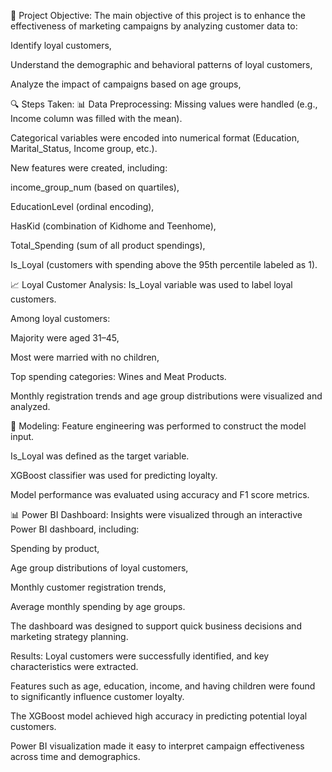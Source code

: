🎯 Project Objective: The main objective of this project is to enhance the effectiveness of marketing campaigns by analyzing customer data to:

Identify loyal customers,

Understand the demographic and behavioral patterns of loyal customers,

Analyze the impact of campaigns based on age groups,

🔍 Steps Taken: 📊 Data Preprocessing: Missing values were handled (e.g., Income column was filled with the mean).

Categorical variables were encoded into numerical format (Education, Marital_Status, Income group, etc.).

New features were created, including:

income_group_num (based on quartiles),

EducationLevel (ordinal encoding),

HasKid (combination of Kidhome and Teenhome),

Total_Spending (sum of all product spendings),

Is_Loyal (customers with spending above the 95th percentile labeled as 1).

📈 Loyal Customer Analysis: Is_Loyal variable was used to label loyal customers.

Among loyal customers:

Majority were aged 31–45,

Most were married with no children,

Top spending categories: Wines and Meat Products.

Monthly registration trends and age group distributions were visualized and analyzed.

🧠 Modeling: Feature engineering was performed to construct the model input.

Is_Loyal was defined as the target variable.

XGBoost classifier was used for predicting loyalty.

Model performance was evaluated using accuracy and F1 score metrics.

📊 Power BI Dashboard: Insights were visualized through an interactive Power BI dashboard, including:

Spending by product,

Age group distributions of loyal customers,

Monthly customer registration trends,

Average monthly spending by age groups.

The dashboard was designed to support quick business decisions and marketing strategy planning.

Results: Loyal customers were successfully identified, and key characteristics were extracted.

Features such as age, education, income, and having children were found to significantly influence customer loyalty.

The XGBoost model achieved high accuracy in predicting potential loyal customers.

Power BI visualization made it easy to interpret campaign effectiveness across time and demographics.
